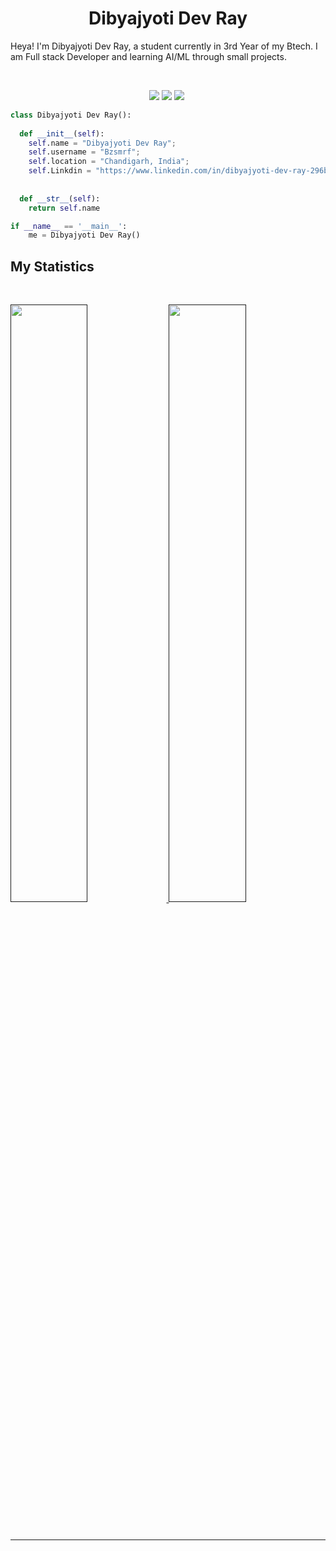 <h1 align="center">
  <b>Dibyajyoti Dev Ray</b>
</h1>

Heya! I'm Dibyajyoti Dev Ray, a student currently in 3rd Year of my Btech. I am Full stack Developer 
and learning AI/ML through small projects.

<br>

<p>
<div align="center">
  <img src="https://img.shields.io/badge/-HTML-c58545?style=for-the-badge&logo=html5&logoColor=c58545&labelColor=282828">
  <img src="https://img.shields.io/badge/-CSS-d1a01f?style=for-the-badge&logo=css3&logoColor=d1a01f&labelColor=282828">
  <img src="https://img.shields.io/badge/-Python-98b982?style=for-the-badge&logo=python&logoColor=98b982&labelColor=282828">
  <img src="">
</div>
</p>

```python
class Dibyajyoti Dev Ray():
    
  def __init__(self):
    self.name = "Dibyajyoti Dev Ray";
    self.username = "Bzsmrf";
    self.location = "Chandigarh, India";
    self.Linkdin = "https://www.linkedin.com/in/dibyajyoti-dev-ray-296b56219";
    
  
  def __str__(self):
    return self.name

if __name__ == '__main__':
    me = Dibyajyoti Dev Ray()
```



<!--
<div align="center">
  <a href="https://open.spotify.com/user/6s6pbtefezpookh8gwnkko15v">
    <img src="https://spotify-readme-theta-virid.vercel.app/api?scan=true&theme=dark" width="240px">
  </a>
</div>
-->

## My Statistics

<br/>
<p align="left">
  <a href="">
  <img width="49.5%" src="https://github-readme-stats.vercel.app/api?username=Bzsmrf&show_icons=true&theme=gruvbox&hide_border=true" />
    <img width="49.5%" src="https://github-readme-streak-stats.herokuapp.com/?user=Bzsmrf&theme=gruvbox&hide_border=true" />
  </a>
</p>
<br>



------


